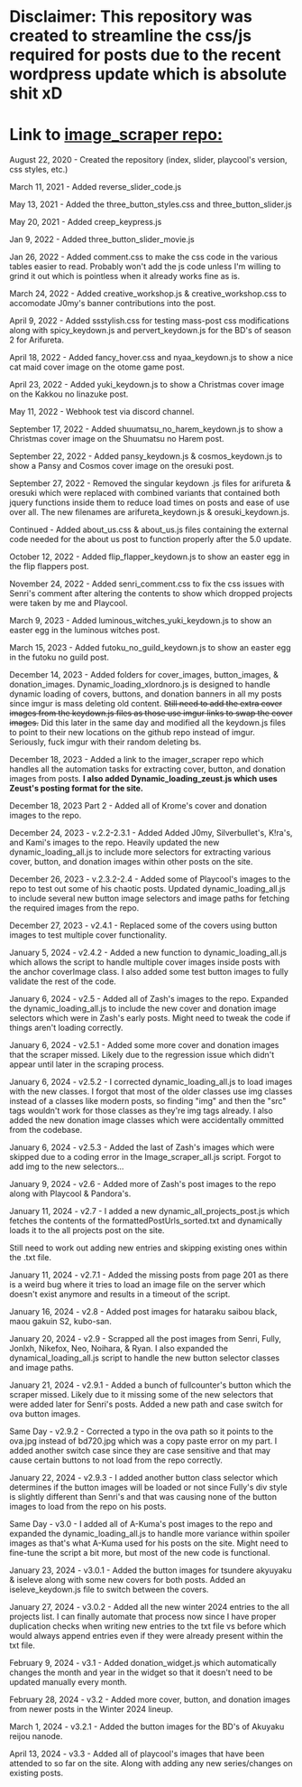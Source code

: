 # Disclaimer: This repository was created to streamline the css/js required for posts due to the recent wordpress update which is absolute shit xD

# Link to [image_scraper repo:](https://github.com/xlordnoro/image_scraper)

August 22, 2020 - Created the repository (index, slider, playcool's version, css styles, etc.)

March 11, 2021 - Added reverse_slider_code.js

May 13, 2021 - Added the three_button_styles.css and three_button_slider.js

May 20, 2021 - Added creep_keypress.js

Jan 9, 2022 - Added three_button_slider_movie.js

Jan 26, 2022 - Added comment.css to make the css code in the various tables easier to read. Probably won't add the js code unless I'm willing to grind it out which is pointless when it already works fine as is.

March 24, 2022 - Added creative_workshop.js & creative_workshop.css to accomodate J0my's banner contributions into the post.

April 9, 2022 - Added ssstylish.css for testing mass-post css modifications along with spicy_keydown.js and pervert_keydown.js for the BD's of season 2 for Arifureta.

April 18, 2022 - Added fancy_hover.css and nyaa_keydown.js to show a nice cat maid cover image on the otome game post.

April 23, 2022 - Added yuki_keydown.js to show a Christmas cover image on the Kakkou no Iinazuke post.

May 11, 2022 - Webhook test via discord channel.

September 17, 2022 - Added shuumatsu_no_harem_keydown.js to show a Christmas cover image on the Shuumatsu no Harem post.

September 22, 2022 - Added pansy_keydown.js & cosmos_keydown.js to show a Pansy and Cosmos cover image on the oresuki post.

September 27, 2022 - Removed the singular keydown .js files for arifureta & oresuki which were replaced with combined variants that contained both jquery functions inside them to reduce load times on posts and ease of use over all. The new filenames are arifureta_keydown.js & oresuki_keydown.js.

Continued - Added about_us.css & about_us.js files containing the external code needed for the about us post to function properly after the 5.0 update.

October 12, 2022 - Added flip_flapper_keydown.js to show an easter egg in the flip flappers post.

November 24, 2022 - Added senri_comment.css to fix the css issues with Senri's comment after altering the contents to show which dropped projects were taken by me and Playcool.

March 9, 2023 - Added luminous_witches_yuki_keydown.js to show an easter egg in the luminous witches post.

March 15, 2023 - Added futoku_no_guild_keydown.js to show an easter egg in the futoku no guild post.

December 14, 2023 - Added folders for cover_images, button_images, & donation_images. Dynamic_loading_xlordnoro.js is designed to handle dynamic loading of covers, buttons, and donation banners in all my posts since imgur is mass deleting old content. ~~Still need to add the extra cover images from the keydown.js files as those use imgur links to swap the cover images.~~ Did this later in the same day and modified all the keydown.js files to point to their new locations on the github repo instead of imgur. Seriously, fuck imgur with their random deleting bs.

December 18, 2023 - Added a link to the imager_scraper repo which handles all the automation tasks for extracting cover, button, and donation images from posts. **I also added Dynamic_loading_zeust.js which uses Zeust's posting format for the site.** 

December 18, 2023 Part 2 - Added all of Krome's cover and donation images to the repo.

December 24, 2023 - v.2.2-2.3.1 - Added Added J0my, Silverbullet's, K!ra's, and Kami's images to the repo. Heavily updated the new dynamic_loading_all.js to include more selectors for extracting various cover, button, and donation images within other posts on the site.

December 26, 2023 - v.2.3.2-2.4 - Added some of Playcool's images to the repo to test out some of his chaotic posts. Updated dynamic_loading_all.js to include several new button image selectors and image paths for fetching the required images from the repo.

December 27, 2023 - v2.4.1 - Replaced some of the covers using button images to test multiple cover functionality.

January 5, 2024 - v2.4.2 - Added a new function to dynamic_loading_all.js which allows the script to handle multiple cover images inside posts with the anchor coverImage class. I also added some test button images to fully validate the rest of the code.

January 6, 2024 - v2.5 - Added all of Zash's images to the repo. Expanded the dynamic_loading_all.js to include the new cover and donation image selectors which were in Zash's early posts. Might need to tweak the code if things aren't loading correctly.

January 6, 2024 - v2.5.1 - Added some more cover and donation images that the scraper missed. Likely due to the regression issue which didn't appear until later in the scraping process.

January 6, 2024 - v2.5.2 - I corrected dynamic_loading_all.js to load images with the new classes. I forgot that most of the older classes use img classes instead of a classes like modern posts, so finding "img" and then the "src" tags wouldn't work for those classes as they're img tags already. I also added the new donation image classes which were accidentally ommitted from the codebase.

January 6, 2024 - v2.5.3 - Added the last of Zash's images which were skipped due to a coding error in the Image_scraper_all.js script. Forgot to add img to the new selectors...

January 9, 2024 - v2.6 - Added more of Zash's post images to the repo along with Playcool & Pandora's.

January 11, 2024 - v2.7 - I added a new dynamic_all_projects_post.js which fetches the contents of the formattedPostUrls_sorted.txt and dynamically loads it to the all projects post on the site.

Still need to work out adding new entries and skipping existing ones within the .txt file.

January 11, 2024 - v2.7.1 - Added the missing posts from page 201 as there is a weird bug where it tries to load an image file on the server which doesn't exist anymore and results in a timeout of the script.

January 16, 2024 - v2.8 - Added post images for hataraku saibou black, maou gakuin S2, kubo-san.

January 20, 2024 - v2.9 - Scrapped all the post images from Senri, Fully, Jonlxh, Nikefox, Neo, Noihara, & Ryan. I also expanded the dynamical_loading_all.js script to handle the new button selector classes and image paths.

January 21, 2024 - v2.9.1 - Added a bunch of fullcounter's button which the scraper missed. Likely due to it missing some of the new selectors that were added later for Senri's posts. Added a new path and case switch for ova button images.

Same Day - v2.9.2 - Corrected a typo in the ova path so it points to the ova.jpg instead of bd720.jpg which was a copy paste error on my part. I added another switch case since they are case sensitive and that may cause certain buttons to not load from the repo correctly.

January 22, 2024 - v2.9.3 - I added another button class selector which determines if the button images will be loaded or not since Fully's div style is slightly different than Senri's and that was causing none of the button images to load from the repo on his posts.

Same Day - v3.0 - I added all of A-Kuma's post images to the repo and expanded the dynamic_loading_all.js to handle more variance within spoiler images as that's what A-Kuma used for his posts on the site. Might need to fine-tune the script a bit more, but most of the new code is functional.

January 23, 2024 - v3.0.1 - Added the button images for tsundere akyuyaku & iseleve along with some new covers for both posts. Added an iseleve_keydown.js file to switch between the covers.

January 27, 2024 - v3.0.2 - Added all the new winter 2024 entries to the all projects list. I can finally automate that process now since I have proper duplication checks when writing new entries to the txt file vs before which would always append entries even if they were already present within the txt file.

February 9, 2024 - v3.1 - Added donation_widget.js which automatically changes the month and year in the widget so that it doesn't need to be updated manually every month.

February 28, 2024 - v3.2 - Added more cover, button, and donation images from newer posts in the Winter 2024 lineup.

March 1, 2024 - v3.2.1 - Added the button images for the BD's of Akuyaku reijou nanode.

April 13, 2024 - v3.3 - Added all of playcool's images that have been attended to so far on the site. Along with adding any new series/changes on existing posts.